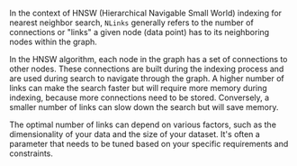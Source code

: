 

In the context of HNSW (Hierarchical Navigable Small World) indexing for nearest neighbor search, `NLinks` generally refers to the number of connections or "links" a given node (data point) has to its neighboring nodes within the graph.

In the HNSW algorithm, each node in the graph has a set of connections to other nodes. These connections are built during the indexing process and are used during search to navigate through the graph. A higher number of links can make the search faster but will require more memory during indexing, because more connections need to be stored. Conversely, a smaller number of links can slow down the search but will save memory.

The optimal number of links can depend on various factors, such as the dimensionality of your data and the size of your dataset. It's often a parameter that needs to be tuned based on your specific requirements and constraints.